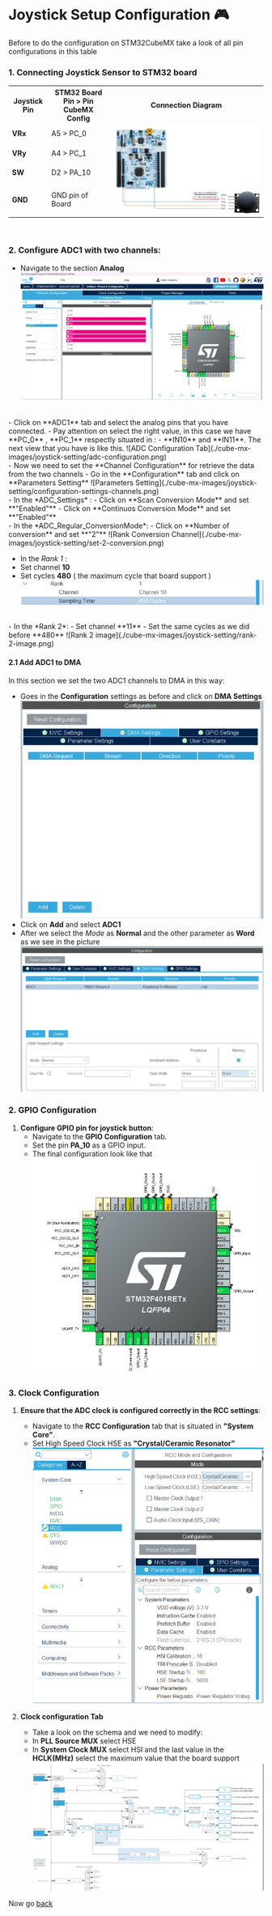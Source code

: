 # Joystick Setup Configuration 🎮

Before to do the configuration on STM32CubeMX take a look of all pin configurations in this table

### 1. **Connecting Joystick Sensor to STM32 board**

<p align="center">
  <table>
    <tr>
      <th>Joystick Pin</th>
      <th>STM32 Board Pin > Pin CubeMX Config</th>
      <th>Connection Diagram</th>
    </tr>
    <tr>
      <td><strong>VRx</strong></td>
      <td>A5 > PC_0</td>
      <td rowspan="4" align="center"><img src="./images-joystick/stm32-connect-joystick.png" alt="Connecting STM32Board to Joystick" width="100%"></td>
    </tr>
    <tr>
      <td><strong>VRy</strong></td>
      <td>A4 > PC_1</td>
    </tr>
    <tr>
      <td><strong>SW</strong></td>
      <td>D2 > PA_10</td>
    </tr>
    <tr>
      <td><strong>GND</strong></td>
      <td>GND pin of Board</td>
    </tr>
  </table>
</p>
<br>

### 2. **Configure ADC1 with two channels**:
   - Navigate to the section **Analog**
   ![Dashboard after setting LCD display](./cube-mx-images/joystick-setting/setting-after-lcd.png)
   <br>
   - Click on  **ADC1** tab and select the analog pins that you have connected.
   - Pay attention on select the right value, in this case we have **PC_0** , **PC_1** respectly situated in : 
   - **IN10** and  **IN11**. The next view that you have is like this.
     ![ADC Configuration Tab](./cube-mx-images/joystick-setting/adc-configuration.png)
   <br>
   - Now we need to set the **Channel Configuration** for retrieve the data from the two channels
   - Go in the **Configuration** tab and click on **Parameters Setting**
   ![Parameters Setting](./cube-mx-images/joystick-setting/configuration-settings-channels.png)
   <br>
   - In the *ADC_Settings* : 
   - Click on **Scan Conversion Mode** and set **"Enabled"**
   - Click on **Continuos Conversion Mode** and set **"Enabled"**
   <br>
   - In the *ADC_Regular_ConversionMode*:
   - Click on **Number of conversion** and set **"2"**
   ![Rank Conversion Channel](./cube-mx-images/joystick-setting/set-2-conversion.png)
   <br>

   - In the *Rank 1* :
   - Set channel **10**
   - Set cycles **480** ( the maximum cycle that board support )
   ![Rank 1 image](./cube-mx-images/joystick-setting/rank-1-image.png)
   <br>
   - In the *Rank 2*:
   - Set channel **11**
   - Set the same cycles as we did before **480**
  ![Rank 2 image](./cube-mx-images/joystick-setting/rank-2-image.png)
  <br>

#### 2.1 Add ADC1 to DMA  

In this section we set the two ADC1 channels to DMA in this way: 

- Goes in the **Configuration** settings as before and click on **DMA Settings**
![DMA settings](./cube-mx-images/joystick-setting/dma-settings.png)
- Click on **Add** and select **ADC1**
- After we select the *Mode* as **Normal** and the other parameter as **Word** as we see in the picture
![DMA setting with ADC1](./cube-mx-images/joystick-setting/dma-setting-adc1.png)

### 2. GPIO Configuration

1. **Configure GPIO pin for joystick button**:
   - Navigate to the **GPIO Configuration** tab.
   - Set the pin **PA_10** as a GPIO input.
   - The final configuration look like that 
     ![Configure PA_10 as GPIO Input](./cube-mx-images/joystick-setting/final-config-result.png)

### 3. Clock Configuration

1. **Ensure that the ADC clock is configured correctly in the RCC settings**:
   - Navigate to the **RCC Configuration** tab that is situated in **"System Core"**.
   - Set High Speed Clock HSE as **"Crystal/Ceramic Resonator"**
     ![RCC Configuration Tab](./cube-mx-images/joystick-setting/rcc-configuration.png)

2. **Clock configuration Tab**
   - Take a look on the schema and we need to modify:
   - In **PLL Source MUX** select HSE 
   - In **System Clock MUX** select HSI and the last value in the **HCLK(MHz)** select the maximum value that the board support 
   ![Clock Configuration](./cube-mx-images/joystick-setting/clock-config-result.png)


Now go [back](do-on-your-own.md/#4-generate-code)
